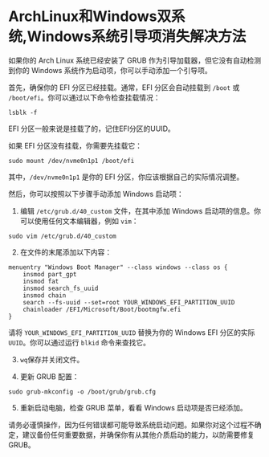 # ArchLinux和Windows双系统,Windows系统引导项消失解决方法
如果你的 Arch Linux 系统已经安装了 GRUB 作为引导加载器，但它没有自动检测到你的 Windows 系统作为启动项，你可以手动添加一个引导项。

首先，确保你的 EFI 分区已经挂载。通常，EFI 分区会自动挂载到 `/boot` 或 `/boot/efi`。你可以通过以下命令检查挂载情况： 
```
lsblk -f
```
EFI 分区一般来说是挂载了的，记住EFI分区的UUID。

如果 EFI 分区没有挂载，你需要先挂载它：
```
sudo mount /dev/nvme0n1p1 /boot/efi
```
其中，`/dev/nvme0n1p1` 是你的 EFI 分区，你应该根据自己的实际情况调整。

然后，你可以按照以下步骤手动添加 Windows 启动项：

1. 编辑 `/etc/grub.d/40_custom` 文件，在其中添加 Windows 启动项的信息。你可以使用任何文本编辑器，例如 `vim`：
```
sudo vim /etc/grub.d/40_custom
```
2. 在文件的末尾添加以下内容：
```
menuentry "Windows Boot Manager" --class windows --class os {
    insmod part_gpt
    insmod fat
    insmod search_fs_uuid
    insmod chain
    search --fs-uuid --set=root YOUR_WINDOWS_EFI_PARTITION_UUID
    chainloader /EFI/Microsoft/Boot/bootmgfw.efi
}
```

请将 `YOUR_WINDOWS_EFI_PARTITION_UUID` 替换为你的 Windows EFI 分区的实际 `UUID`。你可以通过运行 `blkid` 命令来查找它。

3. `wq`保存并关闭文件。

4. 更新 GRUB 配置：
```
sudo grub-mkconfig -o /boot/grub/grub.cfg
```
5. 重新启动电脑，检查 GRUB 菜单，看看 Windows 启动项是否已经添加。

请务必谨慎操作，因为任何错误都可能导致系统启动问题。如果你对这个过程不确定，建议备份任何重要数据，并确保你有从其他介质启动的能力，以防需要修复 GRUB。
